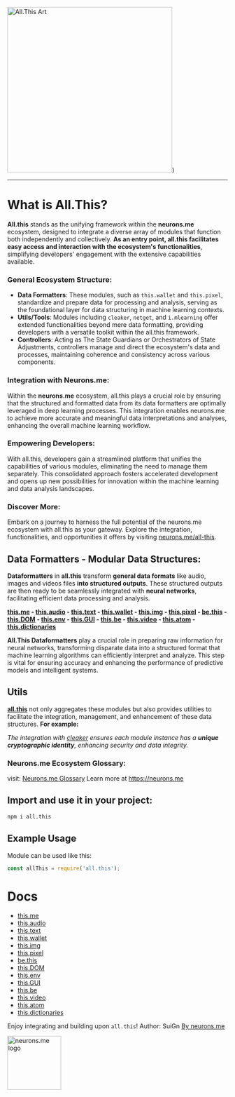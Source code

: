 <img src="https://suign.github.io/assets/imgs/monadlisa_allthis-removebg.png" alt="All.This Art" width="377" height="377">)

------

# What is All.This?
**All.this** stands as the unifying framework within the **neurons.me** ecosystem, designed to integrate a diverse array of modules that function both independently and collectively. **As an entry point, all.this facilitates easy access and interaction with the ecosystem's functionalities**, simplifying developers' engagement with the extensive capabilities available.

### General Ecosystem Structure:
- **Data Formatters**: These modules, such as `this.wallet` and `this.pixel`, standardize and prepare data for processing and analysis, serving as the foundational layer for data structuring in machine learning contexts.
- **Utils/Tools**: Modules including `cleaker`, `netget`, and `i.mlearning` offer extended functionalities beyond mere data formatting, providing developers with a versatile toolkit within the all.this framework.
- **Controllers**: Acting as The State Guardians or Orchestrators of State Adjustments, controllers manage and direct the ecosystem's data and processes, maintaining coherence and consistency across various components.

### Integration with Neurons.me:
Within the **neurons.me** ecosystem, all.this plays a crucial role by ensuring that the structured and formatted data from its data formatters are optimally leveraged in deep learning processes. This integration enables neurons.me to achieve more accurate and meaningful data interpretations and analyses, enhancing the overall machine learning workflow.

### Empowering Developers:
With all.this, developers gain a streamlined platform that unifies the capabilities of various modules, eliminating the need to manage them separately. This consolidated approach fosters accelerated development and opens up new possibilities for innovation within the machine learning and data analysis landscapes.

### Discover More:
Embark on a journey to harness the full potential of the neurons.me ecosystem with all.this as your gateway. Explore the integration, functionalities, and opportunities it offers by visiting [neurons.me/all-this](https://neurons.me/all-this).

## Data Formatters - Modular Data Structures:
**Dataformatters** in **all.this** transform **general data formats** like audio, images and videos files **into structured outputs**. These structured outputs are then ready to be seamlessly integrated with **neural networks**, facilitating efficient data processing and analysis.

**[this.me](https://suign.github.io/this.me)  - [this.audio](https://suign.github.io/this.audio) - [this.text](https://suign.github.io/this.text) - [this.wallet](https://suign.github.io/this.wallet) - [this.img](https://suign.github.io/this.img) - [this.pixel](https://suign.github.io/Pixels) - [be.this](https://suign.github.io/be.this) - [this.DOM](https://suign.github.io/this.DOM) - [this.env](https://suign.github.io/this.env/) - [this.GUI](https://suign.github.io/this.GUI) - [this.be](https://suign.github.io/this.be) - [this.video](https://suign.github.io/this.video) - [this.atom](https://suign.github.io/this.atom) - [this.dictionaries](https://suign.github.io/this.dictionaries/)**

**All.This Dataformatters** play a crucial role in preparing raw information for neural networks, transforming disparate data into a structured format that machine learning algorithms can efficiently interpret and analyze. This step is vital for ensuring accuracy and enhancing the performance of predictive models and intelligent systems.

## **Utils**
**[all.this](https://neurons.me/all-this)** not only aggregates these modules but also provides utilities to facilitate the integration, management, and enhancement of these data structures. **For example:**

*The integration with [cleaker](https://suign.github.io/cleaker/) ensures each module instance has a **unique cryptographic identity**, enhancing security and data integrity.*

### Neurons.me Ecosystem Glossary:
visit: [Neurons.me Glossary](https://suign.github.io/neurons.me/Glossary) 
Learn more at https://neurons.me

## Import and use it in your project:
```bash
npm i all.this
```

## Example Usage
Module can be used like this:
```javascript
const allThis = require('all.this');
```

# Docs
- [this.me](https://suign.github.io/this.me)
- [this.audio](https://suign.github.io/this.audio)
- [this.text](https://suign.github.io/this.text)
- [this.wallet](https://suign.github.io/this.wallet)
- [this.img](https://suign.github.io/this.img)
- [this.pixel](https://suign.github.io/Pixels)
- [be.this](https://suign.github.io/be.this)
- [this.DOM](https://suign.github.io/this.DOM)
- [this.env](https://suign.github.io/this.env/)
- [this.GUI](https://suign.github.io/this.GUI)
- [this.be](https://suign.github.io/this.be)
- [this.video](https://suign.github.io/this.video)
- [this.atom](https://suign.github.io/this.atom)
- [this.dictionaries](https://suign.github.io/this.dictionaries/)

Enjoy integrating and building upon `all.this`!
Author: SuiGn
[By neurons.me](https://neurons.me)

<img src="https://suign.github.io/neurons.me/neurons_logo.png" alt="neurons.me logo" width="123" height="123" style="width123px; height:123px;">





